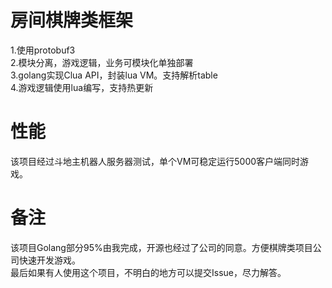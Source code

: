 # 房间棋牌类框架
1.使用protobuf3 <br>
2.模块分离，游戏逻辑，业务可模块化单独部署<br>
3.golang实现Clua API，封装lua VM。支持解析table<br>
4.游戏逻辑使用lua编写，支持热更新<br>

# 性能
该项目经过斗地主机器人服务器测试，单个VM可稳定运行5000客户端同时游戏。<br>

# 备注
该项目Golang部分95%由我完成，开源也经过了公司的同意。方便棋牌类项目公司快速开发游戏。<br>
最后如果有人使用这个项目，不明白的地方可以提交Issue，尽力解答。

